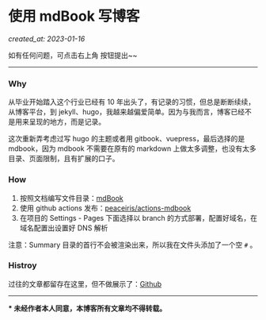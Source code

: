 # 使用 mdBook 写博客

_created_at: 2023-01-16_

如有任何问题，可点击右上角 <i id="git-repository-button" class="fa fa-github"></i> 按钮提出~~

---

### Why

从毕业开始踏入这个行业已经有 10 年出头了，有记录的习惯，但总是断断续续，从博客平台，到 jekyll、hugo，我越来越偏爱简单。因为与我而言，博客已经不是用来呈现的地方，而是记录。

这次重新弄考虑过写 hugo 的主题或者用 gitbook、vuepress，最后选择的是 mdbook，因为 mdbook 不需要在原有的 markdown 上做太多调整，也没有太多目录、页面限制，且有扩展的口子。

### How

1. 按照文档编写文件目录：[mdBook](https://rust-lang.github.io/mdBook/index.html)
2. 使用 github actions 发布：[peaceiris/actions-mdbook](https://github.com/peaceiris/actions-mdbook)
3. 在项目的 Settings - Pages 下面选择以 branch 的方式部署，配置好域名，在域名配置出设置好 DNS 解析

注意：Summary 目录的首行不会被渲染出来，所以我在文件头添加了一个空 `#` 。

### Histroy

过往的文章都留存在这里，但不做展示了：[Github](https://github.com/xiaoler/0x1.im/blob/master/src/archives)

---

**\* 未经作者本人同意，本博客所有文章均不得转载。**
